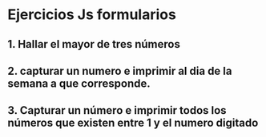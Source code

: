 # Ejercicios Js formularios

## 1. Hallar el mayor de tres números

## 2. capturar un numero e imprimir al dia de la semana a que corresponde.

## 3. Capturar un número e imprimir todos los números que existen entre 1 y el numero digitado